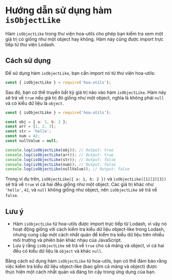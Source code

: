 # Hướng dẫn sử dụng hàm `isObjectLike`

Hàm `isObjectLike` trong thư viện hoa-utils cho phép bạn kiểm tra xem một giá trị có giống như một object hay không. Hàm này cũng được import trực tiếp từ thư viện Lodash.

## Cách sử dụng

Để sử dụng hàm `isObjectLike`, bạn cần import nó từ thư viện hoa-utils:

```javascript
const { isObjectLike } = require('hoa-utils');
```

Sau đó, bạn có thể truyền bất kỳ giá trị nào vào hàm `isObjectLike`. Hàm này sẽ trả về `true` nếu giá trị đó giống như một object, nghĩa là không phải `null` và có kiểu dữ liệu là `object`.

```javascript
const { isObjectLike } = require('hoa-utils');

const obj = { a: 1, b: 2 };
const arr = [1, 2, 3];
const str = 'hello';
const num = 42;
const nullValue = null;

console.log(isObjectLike(obj)); // Output: true
console.log(isObjectLike(arr)); // Output: true
console.log(isObjectLike(str)); // Output: false
console.log(isObjectLike(num)); // Output: false
console.log(isObjectLike(nullValue)); // Output: false
```

Trong ví dụ trên, `isObjectLike({ a: 1, b: 2 })` và `isObjectLike([1][2][3])` sẽ trả về `true` vì cả hai đều giống như một object. Các giá trị khác như `'hello'`, `42`, và `null` không giống như object, nên `isObjectLike` sẽ trả về `false`.

## Lưu ý

- Hàm `isObjectLike` từ hoa-utils được import trực tiếp từ Lodash, vì vậy nó hoạt động giống với cách kiểm tra kiểu dữ liệu object-like trong Lodash, nhưng cung cấp một cách nhất quán để kiểm tra kiểu dữ liệu trên nhiều môi trường và phiên bản khác nhau của JavaScript.
- Lưu ý rằng `isObjectLike` sẽ trả về `true` cho cả mảng và object, vì cả hai đều có kiểu dữ liệu là `object` và khác `null`.

Bằng cách sử dụng hàm `isObjectLike` từ hoa-utils, bạn có thể đảm bảo rằng việc kiểm tra kiểu dữ liệu object-like (bao gồm cả mảng và object) được thực hiện một cách nhất quán và đáng tin cậy trong ứng dụng của bạn.
